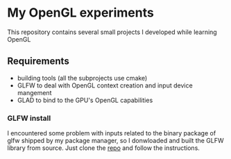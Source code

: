 # My OpenGL experiments
This repository contains several small projects I developed while learning OpenGL

## Requirements
- building tools (all the subprojects use cmake)
- GLFW to deal with OpenGL context creation and input device mangement
- GLAD to bind to the GPU's OpenGL capabilities

### GLFW install
I encountered some problem with inputs related to the binary package of glfw shipped by my package manager, so I donwloaded and built the GLFW library from source.
Just clone the [repo](https://github.com/glfw/glfw) and follow the instructions.